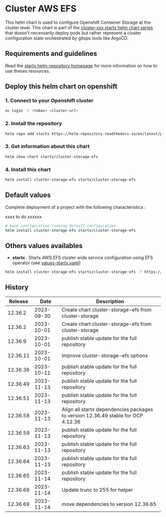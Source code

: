 # Cluster AWS EFS

This helm chart is used to configure Openshift Container Storage at the cluster level.
This chart is part of the [cluster-xxx startx helm chart series](https://helm-repository.readthedocs.io#cluster-helm-charts) that doesn't necessarily deploy pods but rather represent a cluster configuration state orchestrated by gitops tools like ArgoCD.

## Requirements and guidelines

Read the [startx helm-repository homepage](https://helm-repository.readthedocs.io) for
more information on how to use theses resources.

## Deploy this helm chart on openshift

### 1. Connect to your Openshift cluster

```bash
oc login -t <token> <cluster-url>
```

### 2. Install the repository

```bash
helm repo add startx https://helm-repository.readthedocs.io/en/latest/packages/
```

### 3. Get information about this chart

```bash
helm show chart startx/cluster-storage-efs
```

### 4. Install this chart

```bash
helm install cluster-storage-efs startx/cluster-storage-efs
```

## Default values

Complete deployment of a project with the following characteristics :

xxxx to do xxxxxx

```bash
# base configuration running default configuration
helm install cluster-storage-efs startx/cluster-storage-efs
```

## Others values availables

- **startx** : Startx AWS EFS cluster wide service configuration using EFS operator (see [values-startx.yaml](https://raw.githubusercontent.com/startxfr/helm-repository/master/charts/cluster-storage-efs/values-startx.yaml))

```bash
helm install cluster-storage-efs startx/cluster-storage-efs -f https://raw.githubusercontent.com/startxfr/helm-repository/master/charts/cluster-storage-efs/values-startx.yaml
```

## History

| Release  | Date       | Description                                                                                            |
| -------- | ---------- | ------------------------------------------------------------------------------------------------------ |
| 12.36.2 | 2023-09-30 | Create chart cluster-storage-efs from cluster-storage 
| 12.36.2 | 2023-10-01 | Create chart cluster-storage-efs from cluster-storage
| 12.36.9 | 2023-10-01 | publish stable update for the full repository
| 12.36.11 | 2023-10-01 | Improve cluster-storage-efs options
| 12.36.36 | 2023-10-11 | publish stable update for the full repository
| 12.36.49 | 2023-11-13 | publish stable update for the full repository
| 12.36.51 | 2023-11-13 | publish stable update for the full repository
| 12.36.58 | 2023-11-13 | Align all startx dependencies packages to version 12.36.49 stable for OCP 4.12.36
| 12.36.59 | 2023-11-13 | publish stable update for the full repository
| 12.36.63 | 2023-11-13 | publish stable update for the full repository
| 12.36.64 | 2023-11-13 | publish stable update for the full repository
| 12.36.65 | 2023-11-14 | publish stable update for the full repository
| 12.36.66 | 2023-11-14 | Update trunc to 255 for helper
| 12.36.69 | 2023-11-14 | move dependencies to version 12.36.65
